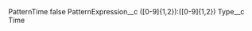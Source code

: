 <?xml version="1.0" encoding="UTF-8"?>
<CustomMetadata xmlns="http://soap.sforce.com/2006/04/metadata" xmlns:xsi="http://www.w3.org/2001/XMLSchema-instance" xmlns:xsd="http://www.w3.org/2001/XMLSchema">
    <label>PatternTime</label>
    <protected>false</protected>
    <values>
        <field>PatternExpression__c</field>
        <value xsi:type="xsd:string">([0-9]{1,2}):([0-9]{1,2})</value>
    </values>
    <values>
        <field>Type__c</field>
        <value xsi:type="xsd:string">Time</value>
    </values>
</CustomMetadata>
